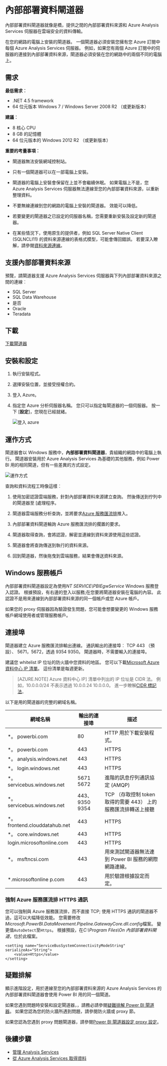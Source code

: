 <properties
   pageTitle="內部部署資料閘道 |Microsoft Azure"
   description="在內部部署閘道器時需要您 Azure 中的 Analysis Services 伺服器會連接到內部部署資料來源。"
   services="analysis-services"
   documentationCenter=""
   authors="minewiskan"
   manager="erikre"
   editor=""
   tags=""/>
<tags
   ms.service="analysis-services"
   ms.devlang="NA"
   ms.topic="article"
   ms.tgt_pltfrm="NA"
   ms.workload="na"
   ms.date="10/24/2016"
   ms.author="owend"/>

# <a name="on-premises-data-gateway"></a>內部部署資料閘道器

內部部署資料閘道器就像是橋，提供之間的內部部署資料來源和 Azure Analysis Services 伺服器在雲端安全的資料傳輸。

在您的網路的電腦上安裝的閘道器。 一個閘道器必須安裝您擁有您 Azure 訂閱中每個 Azure Analysis Services 伺服器。 例如，如果您有兩個 Azure 訂閱中的伺服器的連接到內部部署資料來源，閘道器必須安裝在您的網路中的兩個不同的電腦上。

## <a name="requirements"></a>需求

**最低需求︰**

- .NET 4.5 framework
- 64 位元版本 Windows 7 / Windows Server 2008 R2 （或更新版本）

**建議︰**

- 8 核心 CPU
- 8 GB 的記憶體
- 64 位元版本的 Windows 2012 R2 （或更新版本）

**重要的考量事項︰**

- 閘道器無法安裝網域控制站。

- 只有一個閘道器可以在一部電腦上安裝。

- 閘道器的電腦上安裝會保留在上並不會繼續休眠。 如果電腦上不是，您 Azure Analysis Services 伺服器無法連線至您的內部部署資料來源，以重新整理資料。

- 不要無線連線到您的網路的電腦上安裝的閘道器。 效能可以降低。

- 若要變更的閘道器之已設定的伺服器名稱，您需要重新安裝及設定新的閘道器。

- 在某些情況下，使用原生的提供者，例如 SQL Server Native Client (SQLNCLI11) 的資料來源連線的表格式模型，可能會傳回錯誤。 若要深入瞭解，請參閱[資料來源連線](analysis-services-datasource.md)。

## <a name="supported-on-premises-data-sources"></a>支援內部部署資料來源
預覽，請閘道器支援 Azure Analysis Services 伺服器與下列內部部署資料來源之間的連線︰

- SQL Server
- SQL Data Warehouse
- 是否
- Oracle
- Teradata


## <a name="download"></a>下載
 [下載閘道器](https://aka.ms/azureasgateway)


## <a name="install-and-configure"></a>安裝和設定

1. 執行安裝程式。

2. 選擇安裝位置，並接受授權合約。

3. 登入 Azure。

4. 指定您 Azure 分析伺服器名稱。 您只可以指定每閘道器的一個伺服器。 按一下 [**設定**]，您現在已經就緒。

    ![登入 azure](./media\analysis-services-gateway\aas-gateway-configure-server.png)


## <a name="how-it-works"></a>運作方式
閘道器會以 Windows 服務中，**內部部署資料閘道器**，貴組織的網路中的電腦上執行。 閘道器安裝用於 Azure Analysis Services 為基礎的其他服務，例如 Power BI 用的相同閘道，但有一些差異的方式設定。

![運作方式](./media/analysis-services-gateway/aas-gateway-how-it-works.png)

查詢和資料流程工時像這樣︰

1.  使用加密認證雲端服務，針對內部部署資料來源建立查詢。 然後傳送到佇列中的閘道器至 [處理程序。

2.  閘道器雲端服務分析查詢，並將要求[Azure 服務匯流排](https://azure.microsoft.com/documentation/services/service-bus/)推入。

3.  內部部署資料閘道輪詢 Azure 服務匯流排的擱置的要求。

4.  閘道器取得查詢，會將認證，解密並連線到資料來源使用這些認證。

5.  閘道器會將查詢傳送到執行的資料來源。

6.  回到閘道器，然後拖曳到雲端服務，結果會傳送資料來源。

## <a name="windows-service-account"></a>Windows 服務帳戶

內部部署資料閘道器設定為使用*NT SERVICE\PBIEgwService* Windows 服務登入認證。 根據預設，有右邊的登入以服務;在您要將閘道器安裝在電腦的內容。 此認證不是用來連線到內部部署資料來源的同一個帳戶或您 Azure 帳戶。  

如果您的 proxy 伺服器因為驗證發生問題，您可能會想要變更的 Windows 服務帳戶網域使用者或管理服務帳戶。

## <a name="ports"></a>連接埠

閘道器建立 Azure 服務匯流排輸出連線。 通訊輸出的連接埠︰ TCP 443 （預設）、 5671，5672，透過 9354 9350。  閘道器時，不需要輸入的連接埠。

建議您 whitelist IP 位址的防火牆中您資料的地區。 您可以下載[Microsoft Azure 資料中心 IP 清單](https://www.microsoft.com/download/details.aspx?id=41653)。 這份清單是每週更新。

> [AZURE.NOTE]  Azure 資料中心 IP] 清單中列出的 IP 位址是 CIDR 法。 例如，10.0.0.0/24 不表示透過 10.0.0.24 10.0.0.0。 進一步瞭解[CIDR 標記法](http://whatismyipaddress.com/cidr)。

以下是用的閘道器的完整的網域名稱。

|網域名稱|輸出的連接埠|描述|
|---|---|---|
|*。 powerbi.com|80|HTTP 用於下載安裝程式。|
|*。 powerbi.com|443|HTTPS|
|*。 analysis.windows.net|443|HTTPS|
|*。 login.windows.net|443|HTTPS|
|*。 servicebus.windows.net|5671 5672|進階的訊息佇列通訊協定 (AMQP)|
|*。 servicebus.windows.net|443、 9350 9354|TCP （存取控制 token 取得的需要 443） 上的服務匯流排轉送上接聽|
|*。 frontend.clouddatahub.net|443|HTTPS|
|*。 core.windows.net|443|HTTPS|
|login.microsoftonline.com|443|HTTPS|
|*。 msftncsi.com|443|用來測試閘道器無法連到 Power BI 服務的網際網路連線。|
|*.microsoftonline p.com|443|用於驗證根據設定而定。|


### <a name="forcing-https-communication-with-azure-service-bus"></a>強制 Azure 服務匯流排 HTTPS 通訊

您可以強制與 Azure 服務匯流排，而不直接 TCP; 使用 HTTPS 通訊的閘道器不過，這可以大幅降低效能。 您需要修改*Microsoft.PowerBI.DataMovement.Pipeline.GatewayCore.dll.config*檔案。 變更值`AutoDetect`至`Https`。 根據預設，在*C:\Program Files\On 內部部署資料閘道*，位於此檔案。

```
<setting name="ServiceBusSystemConnectivityModeString" serializeAs="String">
    <value>Https</value>
</setting>
```


## <a name="troubleshooting"></a>疑難排解
顯示進階設定，用於連線至您的內部部署資料來源的 Azure Analysis Services 的內部部署資料閘道器會使用 Power BI 用的同一個閘道。

如果您遇到問題時安裝和設定閘道器，，請務必請參閱[疑難排解 Power BI 閘道器](https://powerbi.microsoft.com/documentation/powerbi-gateway-onprem-tshoot/)。 如果您認為您的防火牆所遇到問題，請參閱防火牆或 proxy 節。

如果您認為您遇到 proxy 問題閘道器，請參閱[Power BI 閘道器設定 proxy 設定](https://powerbi.microsoft.com/documentation/powerbi-gateway-proxy.md)。

## <a name="next-steps"></a>後續步驟
- [管理 Analysis Services](analysis-services-manage.md)
- [從 Azure Analysis Services 取得資料](analysis-services-connect.md)
